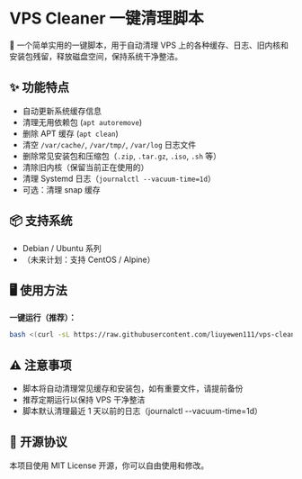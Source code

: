 # VPS Cleaner 一键清理脚本

🧹 一个简单实用的一键脚本，用于自动清理 VPS 上的各种缓存、日志、旧内核和安装包残留，释放磁盘空间，保持系统干净整洁。

## ✨ 功能特点

- 自动更新系统缓存信息
- 清理无用依赖包 (`apt autoremove`)
- 删除 APT 缓存 (`apt clean`)
- 清空 `/var/cache/`, `/var/tmp/`, `/var/log` 日志文件
- 删除常见安装包和压缩包（`.zip`, `.tar.gz`, `.iso`, `.sh` 等）
- 清除旧内核（保留当前正在使用的）
- 清理 Systemd 日志（`journalctl --vacuum-time=1d`）
- 可选：清理 snap 缓存

## 📦 支持系统

- Debian / Ubuntu 系列
- （未来计划：支持 CentOS / Alpine）

## 🖥️ 使用方法

**一键运行（推荐）：**

```bash
bash <(curl -sL https://raw.githubusercontent.com/liuyewen111/vps-cleaner/main/clean.sh)
```

## ⚠️ 注意事项

- 脚本将自动清理常见缓存和安装包，如有重要文件，请提前备份
- 推荐定期运行以保持 VPS 干净整洁
- 脚本默认清理最近 1 天以前的日志（journalctl --vacuum-time=1d）

## 📄 开源协议

本项目使用 MIT License 开源，你可以自由使用和修改。
